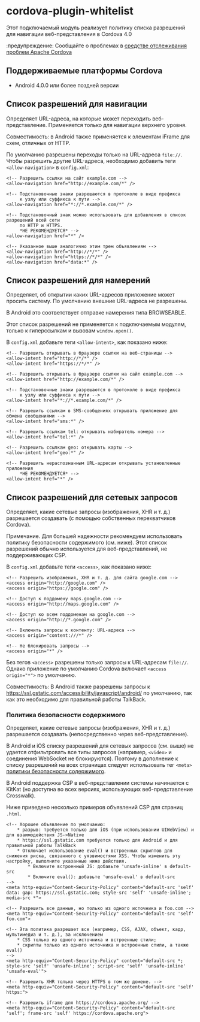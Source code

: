 <!--
# license: Licensed to the Apache Software Foundation (ASF) under one
#         or more contributor license agreements.  See the NOTICE file
#         distributed with this work for additional information
#         regarding copyright ownership.  The ASF licenses this file
#         to you under the Apache License, Version 2.0 (the
#         "License"); you may not use this file except in compliance
#         with the License.  You may obtain a copy of the License at
#
#           http://www.apache.org/licenses/LICENSE-2.0
#
#         Unless required by applicable law or agreed to in writing,
#         software distributed under the License is distributed on an
#         "AS IS" BASIS, WITHOUT WARRANTIES OR CONDITIONS OF ANY
#         KIND, either express or implied.  See the License for the
#         specific language governing permissions and limitations
#         under the License.
-->

# cordova-plugin-whitelist

Этот подключаемый модуль реализует политику списка разрешений для навигации веб-представления в Cordova 4.0

:предупреждение: Сообщайте о проблемах в [средстве отслеживания проблем Apache Cordova](https://issues.apache.org/jira/issues/?jql=project%20%3D%20CB%20AND%20status%20in%20%28Open%2C%20%22In%20Progress%22%2C%20Reopened%29%20AND%20resolution%20%3D%20Unresolved%20AND%20component%20%3D%20%22Plugin%20Whitelist%22%20ORDER%20BY%20priority%20DESC%2C%20summary%20ASC%2C%20updatedDate%20DESC)


## Поддерживаемые платформы Cordova

* Android 4.0.0 или более поздней версии

## Список разрешений для навигации
Определяет URL-адреса, на которые может переходить веб-представление.
Применяется только для навигации верхнего уровня.

Совместимость: в Android также применяется к элементам iFrame для схем, отличных от HTTP.

По умолчанию разрешены переходы только на URL-адреса `file://`. Чтобы разрешить другие URL-адреса, необходимо добавить теги `<allow-navigation>` в `config.xml`:

    <!-- Разрешить ссылки на сайт example.com -->
    <allow-navigation href="http://example.com/*" />

    <!-- Подстановочные знаки разрешаются в протоколе в виде префикса
         к узлу или суффикса к пути -->
    <allow-navigation href="*://*.example.com/*" />

    <!-- Подстановочный знак можно использовать для добавления в список разрешений всей сети
         по HTTP и HTTPS.
         *НЕ РЕКОМЕНДУЕТСЯ* -->
    <allow-navigation href="*" />

    <!-- Указанное выше аналогично этим трем объявлениям -->
    <allow-navigation href="http://*/*" />
    <allow-navigation href="https://*/*" />
    <allow-navigation href="data:*" />

## Список разрешений для намерений
Определяет, об открытии каких URL-адресов приложение может просить систему.
По умолчанию внешние URL-адреса не разрешены.

В Android это соответствует отправке намерения типа BROWSEABLE.

Этот список разрешений не применяется к подключаемым модулям, только к гиперссылкам и вызовам `window.open()`.

В `config.xml` добавьте теги `<allow-intent>`, как показано ниже:

    <!-- Разрешить открывать в браузере ссылки на веб-страницы -->
    <allow-intent href="http://*/*" />
    <allow-intent href="https://*/*" />

    <!-- Разрешить открывать в браузере ссылки на сайт example.com -->
    <allow-intent href="http://example.com/*" />

    <!-- Подстановочные знаки разрешаются в протоколе в виде префикса
         к узлу или суффикса к пути -->
    <allow-intent href="*://*.example.com/*" />

    <!-- Разрешить ссылкам в SMS-сообщениях открывать приложение для обмена сообщениями -->
    <allow-intent href="sms:*" />

    <!-- Разрешить ссылкам tel: открывать набиратель номера -->
    <allow-intent href="tel:*" />

    <!-- Разрешить ссылкам geo: открывать карты -->
    <allow-intent href="geo:*" />

    <!-- Разрешить нераспознанным URL-адресам открывать установленные приложения
         *НЕ РЕКОМЕНДУЕТСЯ* -->
    <allow-intent href="*" />

## Список разрешений для сетевых запросов
Определяет, какие сетевые запросы (изображения, XHR и т. д.) разрешается создавать (с помощью собственных перехватчиков Cordova).

Примечание. Для большей надежности рекомендуем использовать политику безопасности содержимого (см. ниже). Этот список разрешений обычно используется для веб-представлений, не поддерживающих CSP.

В `config.xml` добавьте теги `<access>`, как показано ниже:

    <!-- Разрешить изображения, XHR и т. д. для сайта google.com -->
    <access origin="http://google.com" />
    <access origin="https://google.com" />

    <!-- Доступ к поддомену maps.google.com -->
    <access origin="http://maps.google.com" />

    <!-- Доступ ко всем поддоменам на google.com -->
    <access origin="http://*.google.com" />

    <!-- Включить запросы к контенту: URL-адреса -->
    <access origin="content:///*" />

    <!-- Не блокировать запросы -->
    <access origin="*" />

Без тегов `<access>` разрешены только запросы к URL-адресам `file://`. Однако приложение по умолчанию Cordova включает `<access origin="*">` по умолчанию.

Совместимость: В Android также разрешены запросы к https://ssl.gstatic.com/accessibility/javascript/android/ по умолчанию, так как это необходимо для правильной работы TalkBack.

### Политика безопасности содержимого
Определяет, какие сетевые запросы (изображения, XHR и т. д.) разрешается создавать (непосредственно через веб-представление).

В Android и iOS списку разрешений для сетевых запросов (см. выше) не удается отфильтровать все типы запросов (например, `<video>` и соединения WebSocket не блокируются). Поэтому в дополнение к списку разрешений на всех страницах следует использовать тег `<meta>` [политики безопасности содержимого](http://content-security-policy.com/).

В Android поддержка CSP в веб-представлении системы начинается с KitKat (но доступна во всех версиях, использующих веб-представление Crosswalk).

Ниже приведено несколько примеров объявлений CSP для страниц `.html`.

    <!-- Хорошее объявление по умолчанию:
        * разрыв: требуется только для iOS (при использовании UIWebView) и для взаимодействия JS->Native
        * https://ssl.gstatic.com требуется только для Android и для правильной работы TalkBack
        * Отключает использование eval() и встроенных скриптов для снижения риска, связанного с уязвимостями XSS. Чтобы изменить эту настройку, выполните указанные ниже действия.
            * Включите встроенный JS: добавьте 'unsafe-inline' в default-src
            * Включите eval(): добавьте 'unsafe-eval' в default-src
    -->
    <meta http-equiv="Content-Security-Policy" content="default-src 'self' data: gap: https://ssl.gstatic.com; style-src 'self' 'unsafe-inline'; media-src *">

    <!-- Разрешить все данные, но только из одного источника и foo.com -->
    <meta http-equiv="Content-Security-Policy" content="default-src 'self' foo.com">

    <!-- Эта политика разрешает все (например, CSS, AJAX, объект, кадр, мультимедиа и т. д.), за исключением 
        * CSS только из одного источника и встроенные стили;
        * скрипты только из одного источника и встроенные стили, а также eval()
    -->
    <meta http-equiv="Content-Security-Policy" content="default-src *; style-src 'self' 'unsafe-inline'; script-src 'self' 'unsafe-inline' 'unsafe-eval'">

    <!-- Разрешить XHR только через HTTPS в том же домене. -->
    <meta http-equiv="Content-Security-Policy" content="default-src 'self' https:">

    <!-- Разрешить iframe для https://cordova.apache.org/ -->
    <meta http-equiv="Content-Security-Policy" content="default-src 'self'; frame-src 'self' https://cordova.apache.org">
